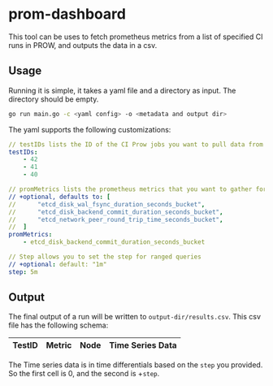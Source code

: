 # prom-dashboard

This tool can be uses to fetch prometheus metrics from a list of specified CI runs in PROW, and outputs the data in a csv.

## Usage

Running it is simple, it takes a yaml file and a directory as input. The directory should be empty.
```sh
go run main.go -c <yaml config> -o <metadata and output dir>
```

The yaml supports the following customizations:

```yaml
// testIDs lists the ID of the CI Prow jobs you want to pull data from
testIDs:
    - 42
    - 41
    - 40

// promMetrics lists the prometheus metrics that you want to gather for every test in testIDs
// +optional, defaults to: [
//      "etcd_disk_wal_fsync_duration_seconds_bucket",
//      "etcd_disk_backend_commit_duration_seconds_bucket",
//      "etcd_network_peer_round_trip_time_seconds_bucket",
//  ]
promMetrics:
    - etcd_disk_backend_commit_duration_seconds_bucket

// Step allows you to set the step for ranged queries
// +optional: default: "1m"
step: 5m
```

## Output
The final output of a run will be written to `output-dir/results.csv`. This csv file has the following schema:

| TestID | Metric | Node | Time Series Data |
| ---    | ---    | ---  | ---              |

The Time series data is in time differentials based on the `step` you provided. So the first cell is 0, and the second is +`step`.
